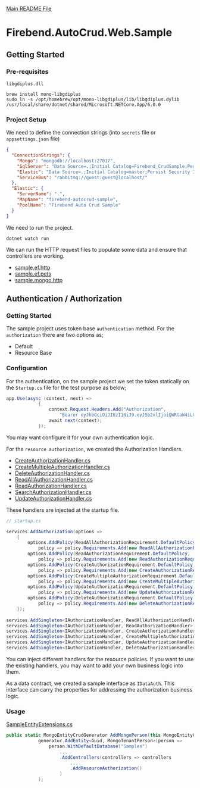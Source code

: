 [Main README File](https://github.com/firebend/auto-crud/blob/main/README.md)

# Firebend.AutoCrud.Web.Sample

## Getting Started

### Pre-requisites

`libgdiplus.dll`

```shell
brew install mono-libgdiplus
sudo ln -s /opt/homebrew/opt/mono-libgdiplus/lib/libgdiplus.dylib /usr/local/share/dotnet/shared/Microsoft.NETCore.App/6.0.0
```

### Project Setup

We need to define the connection strings (into `secrets` file or `appsettings.json` file)

```json
{
  "ConnectionStrings": {
    "Mongo": "mongodb://localhost:27017",
    "SqlServer": "Data Source=.;Initial Catalog=Firebend_CrudSample;Persist Security Info=False;User ID=sa;Password={your_password};Encrypt=True;TrustServerCertificate=True;Connection Timeout=30;MultipleActiveResultSets=True;Max Pool Size=200;",
    "Elastic": "Data Source=.;Initial Catalog=master;Persist Security Info=False;User ID=sa;Password={your_password};Encrypt=True;TrustServerCertificate=True;Connection Timeout=30;MultipleActiveResultSets=True;Max Pool Size=200;",
    "ServiceBus": "rabbitmq://guest:guest@localhost/"
  },
  "Elastic": {
    "ServerName": ".",
    "MapName": "firebend-autocrud-sample",
    "PoolName": "Firebend Auto Crud Sample"
  }
}
```

We need to run the project.
```shell
dotnet watch run
```

We can run the HTTP request files to populate some data and ensure that controllers are working.

- [sample.ef.http](./sample.ef.http)
- [sample.ef.pets](./sample.ef.pets.http)
- [sample.mongo.http](./sample.mongo.http)

## Authentication / Authorization

### Getting Started
The sample project uses token base `authentication` method. For the `authorization` there are two options as;
- Default
- Resource Base

### Configuration
For the authentication, on the sample project we set the token statically on the `Startup.cs` file for the test purpose as below;

```c#
app.Use(async (context, next) =>
            {
                context.Request.Headers.Add("Authorization",
                    "Bearer eyJhbGciOiJIUzI1NiJ9.eyJSb2xlIjoiQWRtaW4iLCJJc3N1ZXIiOiJJc3N1ZXIiLCJVc2VybmFtZSI6IkphdmFJblVzZSIsImV4cCI6MTY0NTgwMDQwMSwiaWF0IjoxNjQ1ODAwNDAxfQ.XGjDqgMLK-D_X5EZmpeFqslflX6QxEfhCibPLwALP2I");
                await next(context);
            });
```

You may want configure it for your own authentication logic.

For the `resource authorization`, we created the Authorization Handlers.

- [CreateAuthorizationHandler.cs](./Authorization/Handlers/CreateAuthorizationHandler.cs)
- [CreateMultipleAuthorizationHandler.cs](./Authorization/Handlers/CreateMultipleAuthorizationHandler.cs)
- [DeleteAuthorizationHandler.cs](./Authorization/Handlers/DeleteAuthorizationHandler.cs)
- [ReadAllAuthorizationHandler.cs](./Authorization/Handlers/ReadAllAuthorizationHandler.cs)
- [ReadAuthorizationHandler.cs](./Authorization/Handlers/ReadAuthorizationHandler.cs)
- [SearchAuthorizationHandler.cs](./Authorization/Handlers/SearchAuthorizationHandler.cs)
- [UpdateAuthorizationHandler.cs](./Authorization/Handlers/UpdateAuthorizationHandler.cs)

These handlers are injected at the startup file. 

```c#
// startup.cs

services.AddAuthorization(options =>
    {
        options.AddPolicy(ReadAllAuthorizationRequirement.DefaultPolicy,
            policy => policy.Requirements.Add(new ReadAllAuthorizationRequirement()));
        options.AddPolicy(ReadAuthorizationRequirement.DefaultPolicy,
            policy => policy.Requirements.Add(new ReadAuthorizationRequirement()));
        options.AddPolicy(CreateAuthorizationRequirement.DefaultPolicy,
            policy => policy.Requirements.Add(new CreateAuthorizationRequirement()));
        options.AddPolicy(CreateMultipleAuthorizationRequirement.DefaultPolicy,
            policy => policy.Requirements.Add(new CreateMultipleAuthorizationRequirement()));
        options.AddPolicy(UpdateAuthorizationRequirement.DefaultPolicy,
            policy => policy.Requirements.Add(new UpdateAuthorizationRequirement()));
        options.AddPolicy(DeleteAuthorizationRequirement.DefaultPolicy,
            policy => policy.Requirements.Add(new DeleteAuthorizationRequirement()));
    });
            
services.AddSingleton<IAuthorizationHandler, ReadAllAuthorizationHandler>();
services.AddSingleton<IAuthorizationHandler, ReadAuthorizationHandler>();
services.AddSingleton<IAuthorizationHandler, CreateAuthorizationHandler>();
services.AddSingleton<IAuthorizationHandler, CreateMultipleAuthorizationHandler>();
services.AddSingleton<IAuthorizationHandler, UpdateAuthorizationHandler>();
services.AddSingleton<IAuthorizationHandler, DeleteAuthorizationHandler>();
```

You can inject different handlers for the resource policies. If you want to use the existing handlers, you may want to add your own business logic into them.

As a data contract, we created a sample interface as `IDataAuth`. This interface can carry the properties for addressing the authorization business logic.

### Usage

[SampleEntityExtensions.cs](./Extensions/SampleEntityExtensions.cs)

```c#
public static MongoEntityCrudGenerator AddMongoPerson(this MongoEntityCrudGenerator generator) =>
            generator.AddEntity<Guid, MongoTenantPerson>(person =>
                person.WithDefaultDatabase("Samples")
                    ...
                    .AddControllers(controllers => controllers
                        ...
                        .AddResourceAuthorization()
                    )
            );

```
